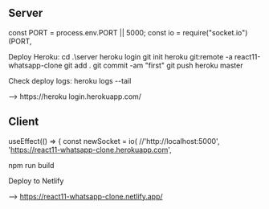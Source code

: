 ## Server

const PORT = process.env.PORT || 5000;
const io = require("socket.io")(PORT,

Deploy Heroku:
cd .\server
heroku login
git init
heroku git:remote -a react11-whatsapp-clone
git add .
git commit -am "first"
git push heroku master

Check deploy logs:
heroku logs --tail

--> https://heroku login.herokuapp.com/

## Client
  useEffect(() => {
    const newSocket = io(
      //'http://localhost:5000',
      'https://react11-whatsapp-clone.herokuapp.com',

npm run build

Deploy to Netlify

--> https://react11-whatsapp-clone.netlify.app/
